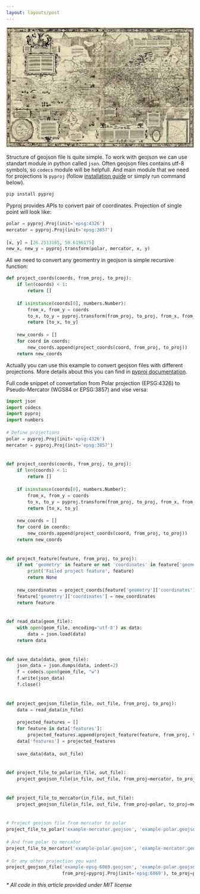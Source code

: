 ```yaml
---
layout: layouts/post
---
```


![Mercator map](/assets/img/Mercator_map.jpg)

Structure of geojson file is quite simple. To work with geojson we can use standart module in python called `json`. Often geojson files contains utf-8 symbols, so `codecs` module will be helpfull. And main module that we need for projections is `pyproj` (follow [installation guide](https://pyproj4.github.io/pyproj/stable/installation.html) or simply run command below).

```sh
pip install pyproj
```

Pyproj provides APIs to convert pair of coordinates. Projection of single point will look like:

```python
polar = pyproj.Proj(init='epsg:4326')
mercator = pyproj.Proj(init='epsg:3857')

[x, y] = [26.2513165, 50.6196175]
new_x, new_y = pyproj.transform(polar, mercator, x, y)
```

All we need to convert any geomentry in geojson is simple recursive function:

```python
def project_coords(coords, from_proj, to_proj):
    if len(coords) < 1:
        return []

    if isinstance(coords[0], numbers.Number):
        from_x, from_y = coords
        to_x, to_y = pyproj.transform(from_proj, to_proj, from_x, from_y)
        return [to_x, to_y]

    new_coords = []
    for coord in coords:
        new_coords.append(project_coords(coord, from_proj, to_proj))
    return new_coords
```

Actually you can use this example to convert geojson files with different projections. More details about this you can find in [pyproj documentation](https://pyproj4.github.io/pyproj/stable/examples.html).

Full code snippet of convertation from Polar projection (EPSG:4326) to Pseudo-Mercator (WGS84 or EPSG:3857) and vise versa:

```python
import json
import codecs
import pyproj
import numbers

# Define projections
polar = pyproj.Proj(init='epsg:4326')
mercator = pyproj.Proj(init='epsg:3857')


def project_coords(coords, from_proj, to_proj):
    if len(coords) < 1:
        return []

    if isinstance(coords[0], numbers.Number):
        from_x, from_y = coords
        to_x, to_y = pyproj.transform(from_proj, to_proj, from_x, from_y)
        return [to_x, to_y]

    new_coords = []
    for coord in coords:
        new_coords.append(project_coords(coord, from_proj, to_proj))
    return new_coords


def project_feature(feature, from_proj, to_proj):
    if not 'geometry' in feature or not 'coordinates' in feature['geometry']:
        print('Failed project feature', feature)
        return None

    new_coordinates = project_coords(feature['geometry']['coordinates'], from_proj, to_proj)
    feature['geometry']['coordinates'] = new_coordinates
    return feature


def read_data(geom_file):
    with open(geom_file, encoding='utf-8') as data:
        data = json.load(data)
    return data


def save_data(data, geom_file):
    json_data = json.dumps(data, indent=2)
    f = codecs.open(geom_file, "w")
    f.write(json_data)
    f.close()


def project_geojson_file(in_file, out_file, from_proj, to_proj):
    data = read_data(in_file)

    projected_features = []
    for feature in data['features']:
        projected_features.append(project_feature(feature, from_proj, to_proj))
    data['features'] = projected_features

    save_data(data, out_file)


def project_file_to_polar(in_file, out_file):
    project_geojson_file(in_file, out_file, from_proj=mercator, to_proj=polar)


def project_file_to_mercator(in_file, out_file):
    project_geojson_file(in_file, out_file, from_proj=polar, to_proj=mercator)


# Project geojson file from mercator to polar
project_file_to_polar('example-mercator.geojson', 'example-polar.geojson')

# And from polar to mercator
project_file_to_mercator('example-polar.geojson', 'example-mercator.geojson')

# Or any other projection you want
project_geojson_file('example-epsg-6069.geojson', 'example-polar.geojson',
                     from_proj=pyproj.Proj(init='epsg:6069'), to_proj=polar)
```

_* All code in this article provided under MIT license_
